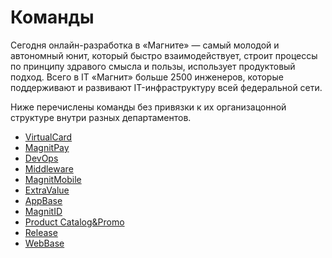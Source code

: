 # Команды

Сегодня онлайн-разработка в «Магните» — самый молодой и автономный юнит, который быстро взаимодействует, строит процессы по принципу здравого смысла и пользы, использует продуктовый подход. Всего в IT «Магнит» больше 2500 инженеров, которые поддерживают и развивают IT-инфраструктуру всей федеральной сети.

Ниже перечислены команды без привязки к их организацонной структуре внутри разных департаментов.

* [VirtualCard](virtualcard.md)
* [MagnitPay](magnit_pay.md)
* [DevOps](devops.md)
* [Middleware](middleware.md)
* [MagnitMobile](magnit_mobile.md)
* [ExtraValue](extravalue.md)
* [AppBase](app.md)
* [MagnitID](magnit_id.md)
* [Product Catalog&Promo](productpromo.md)
* [Release](release.md)
* [WebBase](web.md)
